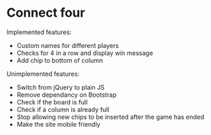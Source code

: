 # Connect four

Implemented features:
* Custom names for different players
* Checks for 4 in a row and display win message
* Add chip to bottom of column

Unimplemented features:
* Switch from jQuery to plain JS
* Remove dependancy on Bootstrap
* Check if the board is full
* Check if a column is already full
* Stop allowing new chips to be inserted after the game has ended
* Make the site mobile friendly